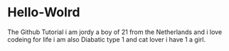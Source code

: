 # Hello-Wolrd
The Github Tutorial
i am jordy a boy of 21 from the Netherlands and i love codeing for life
i am also Diabatic type 1 and cat lover i have 1 a girl.

